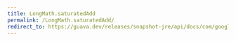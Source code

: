 ```yaml
---
title: LongMath.saturatedAdd
permalink: /LongMath.saturatedAdd/
redirect_to: https://guava.dev/releases/snapshot-jre/api/docs/com/google/common/math/LongMath.html#saturatedAdd-long-long-
---
```

